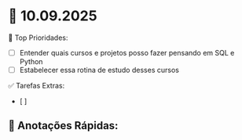 # 📅 10.09.2025

🌟 Top Prioridades:
- [ ] Entender quais cursos e projetos posso fazer pensando em SQL e Python
- [ ] Estabelecer essa rotina de estudo desses cursos

✅ Tarefas Extras:
- [ ] 

📖 Anotações Rápidas:
- 